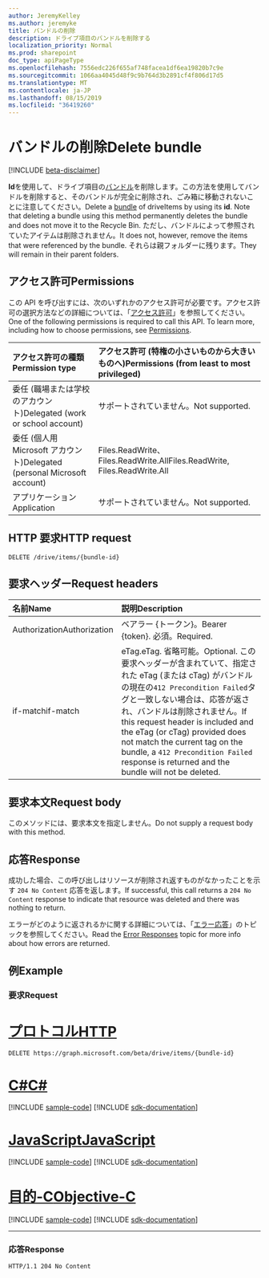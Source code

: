 ```yaml
---
author: JeremyKelley
ms.author: jeremyke
title: バンドルの削除
description: ドライブ項目のバンドルを削除する
localization_priority: Normal
ms.prod: sharepoint
doc_type: apiPageType
ms.openlocfilehash: 7556edc226f655af748facea1df6ea19820b7c9e
ms.sourcegitcommit: 1066aa4045d48f9c9b764d3b2891cf4f806d17d5
ms.translationtype: MT
ms.contentlocale: ja-JP
ms.lasthandoff: 08/15/2019
ms.locfileid: "36419260"
---
```

# <a name="delete-bundle"></a><span data-ttu-id="3b569-103">バンドルの削除</span><span class="sxs-lookup"><span data-stu-id="3b569-103">Delete bundle</span></span>

[!INCLUDE [beta-disclaimer](../../includes/beta-disclaimer.md)]

<span data-ttu-id="3b569-104">**Id**を使用して、ドライブ項目の[バンドル][]を削除します。この方法を使用してバンドルを削除すると、そのバンドルが完全に削除され、ごみ箱に移動されないことに注意してください。</span><span class="sxs-lookup"><span data-stu-id="3b569-104">Delete a [bundle][] of driveItems by using its **id**. Note that deleting a bundle using this method permanently deletes the bundle and does not move it to the Recycle Bin.</span></span>
<span data-ttu-id="3b569-105">ただし、バンドルによって参照されていたアイテムは削除されません。</span><span class="sxs-lookup"><span data-stu-id="3b569-105">It does not, however, remove the items that were referenced by the bundle.</span></span>
<span data-ttu-id="3b569-106">それらは親フォルダーに残ります。</span><span class="sxs-lookup"><span data-stu-id="3b569-106">They will remain in their parent folders.</span></span>

## <a name="permissions"></a><span data-ttu-id="3b569-107">アクセス許可</span><span class="sxs-lookup"><span data-stu-id="3b569-107">Permissions</span></span>

<span data-ttu-id="3b569-p102">この API を呼び出すには、次のいずれかのアクセス許可が必要です。アクセス許可の選択方法などの詳細については、「[アクセス許可](/graph/permissions-reference)」を参照してください。</span><span class="sxs-lookup"><span data-stu-id="3b569-p102">One of the following permissions is required to call this API. To learn more, including how to choose permissions, see [Permissions](/graph/permissions-reference).</span></span>

|<span data-ttu-id="3b569-110">アクセス許可の種類</span><span class="sxs-lookup"><span data-stu-id="3b569-110">Permission type</span></span>      | <span data-ttu-id="3b569-111">アクセス許可 (特権の小さいものから大きいものへ)</span><span class="sxs-lookup"><span data-stu-id="3b569-111">Permissions (from least to most privileged)</span></span>              |
|:--------------------|:---------------------------------------------------------|
|<span data-ttu-id="3b569-112">委任 (職場または学校のアカウント)</span><span class="sxs-lookup"><span data-stu-id="3b569-112">Delegated (work or school account)</span></span> | <span data-ttu-id="3b569-113">サポートされていません。</span><span class="sxs-lookup"><span data-stu-id="3b569-113">Not supported.</span></span>                             |
|<span data-ttu-id="3b569-114">委任 (個人用 Microsoft アカウント)</span><span class="sxs-lookup"><span data-stu-id="3b569-114">Delegated (personal Microsoft account)</span></span> | <span data-ttu-id="3b569-115">Files.ReadWrite、Files.ReadWrite.All</span><span class="sxs-lookup"><span data-stu-id="3b569-115">Files.ReadWrite, Files.ReadWrite.All</span></span>   |
|<span data-ttu-id="3b569-116">アプリケーション</span><span class="sxs-lookup"><span data-stu-id="3b569-116">Application</span></span>          | <span data-ttu-id="3b569-117">サポートされていません。</span><span class="sxs-lookup"><span data-stu-id="3b569-117">Not supported.</span></span>                                           |

## <a name="http-request"></a><span data-ttu-id="3b569-118">HTTP 要求</span><span class="sxs-lookup"><span data-stu-id="3b569-118">HTTP request</span></span>

<!-- { "blockType": "ignored" } -->

```http
DELETE /drive/items/{bundle-id}
```

## <a name="request-headers"></a><span data-ttu-id="3b569-119">要求ヘッダー</span><span class="sxs-lookup"><span data-stu-id="3b569-119">Request headers</span></span>

| <span data-ttu-id="3b569-120">名前</span><span class="sxs-lookup"><span data-stu-id="3b569-120">Name</span></span>          | <span data-ttu-id="3b569-121">説明</span><span class="sxs-lookup"><span data-stu-id="3b569-121">Description</span></span>  |
|:------------- |:------------ |
| <span data-ttu-id="3b569-122">Authorization</span><span class="sxs-lookup"><span data-stu-id="3b569-122">Authorization</span></span> | <span data-ttu-id="3b569-123">ベアラー \{トークン\}。</span><span class="sxs-lookup"><span data-stu-id="3b569-123">Bearer \{token\}.</span></span> <span data-ttu-id="3b569-124">必須。</span><span class="sxs-lookup"><span data-stu-id="3b569-124">Required.</span></span> |
| <span data-ttu-id="3b569-125">if-match</span><span class="sxs-lookup"><span data-stu-id="3b569-125">if-match</span></span>      | <span data-ttu-id="3b569-126">eTag.</span><span class="sxs-lookup"><span data-stu-id="3b569-126">eTag.</span></span> <span data-ttu-id="3b569-127">省略可能。</span><span class="sxs-lookup"><span data-stu-id="3b569-127">Optional.</span></span> <span data-ttu-id="3b569-128">この要求ヘッダーが含まれていて、指定された eTag (または cTag) がバンドルの現在の`412 Precondition Failed`タグと一致しない場合は、応答が返され、バンドルは削除されません。</span><span class="sxs-lookup"><span data-stu-id="3b569-128">If this request header is included and the eTag (or cTag) provided does not match the current tag on the bundle, a `412 Precondition Failed` response is returned and the bundle will not be deleted.</span></span>

## <a name="request-body"></a><span data-ttu-id="3b569-129">要求本文</span><span class="sxs-lookup"><span data-stu-id="3b569-129">Request body</span></span>

<span data-ttu-id="3b569-130">このメソッドには、要求本文を指定しません。</span><span class="sxs-lookup"><span data-stu-id="3b569-130">Do not supply a request body with this method.</span></span>

## <a name="response"></a><span data-ttu-id="3b569-131">応答</span><span class="sxs-lookup"><span data-stu-id="3b569-131">Response</span></span>

<span data-ttu-id="3b569-132">成功した場合、この呼び出しはリソースが削除され返すものがなかったことを示す `204 No Content` 応答を返します。</span><span class="sxs-lookup"><span data-stu-id="3b569-132">If successful, this call returns a `204 No Content` response to indicate that resource was deleted and there was nothing to return.</span></span>

<span data-ttu-id="3b569-133">エラーがどのように返されるかに関する詳細については、「[エラー応答][error-response]」のトピックを参照してください。</span><span class="sxs-lookup"><span data-stu-id="3b569-133">Read the [Error Responses][error-response] topic for more info about how errors are returned.</span></span>

## <a name="example"></a><span data-ttu-id="3b569-134">例</span><span class="sxs-lookup"><span data-stu-id="3b569-134">Example</span></span>

### <a name="request"></a><span data-ttu-id="3b569-135">要求</span><span class="sxs-lookup"><span data-stu-id="3b569-135">Request</span></span>


# <a name="httptabhttp"></a>[<span data-ttu-id="3b569-136">プロトコル</span><span class="sxs-lookup"><span data-stu-id="3b569-136">HTTP</span></span>](#tab/http)
<!-- { "blockType": "request", "name": "delete-bundle" } -->

```http
DELETE https://graph.microsoft.com/beta/drive/items/{bundle-id}
```
# <a name="ctabcsharp"></a>[<span data-ttu-id="3b569-137">C#</span><span class="sxs-lookup"><span data-stu-id="3b569-137">C#</span></span>](#tab/csharp)
[!INCLUDE [sample-code](../includes/snippets/csharp/delete-bundle-csharp-snippets.md)]
[!INCLUDE [sdk-documentation](../includes/snippets/snippets-sdk-documentation-link.md)]

# <a name="javascripttabjavascript"></a>[<span data-ttu-id="3b569-138">JavaScript</span><span class="sxs-lookup"><span data-stu-id="3b569-138">JavaScript</span></span>](#tab/javascript)
[!INCLUDE [sample-code](../includes/snippets/javascript/delete-bundle-javascript-snippets.md)]
[!INCLUDE [sdk-documentation](../includes/snippets/snippets-sdk-documentation-link.md)]

# <a name="objective-ctabobjc"></a>[<span data-ttu-id="3b569-139">目的-C</span><span class="sxs-lookup"><span data-stu-id="3b569-139">Objective-C</span></span>](#tab/objc)
[!INCLUDE [sample-code](../includes/snippets/objc/delete-bundle-objc-snippets.md)]
[!INCLUDE [sdk-documentation](../includes/snippets/snippets-sdk-documentation-link.md)]

---


### <a name="response"></a><span data-ttu-id="3b569-140">応答</span><span class="sxs-lookup"><span data-stu-id="3b569-140">Response</span></span>

<!-- { "blockType": "response" } -->

```http
HTTP/1.1 204 No Content
```


[バンドル]: ../resources/bundle.md
[bundle]: ../resources/bundle.md
[error-response]: /graph/errors

<!-- {
  "type": "#page.annotation",
  "description": "Delete a bundle from OneDrive",
  "keywords": "delete,existing bundle,onedrive",
  "section": "documentation",
  "tocPath": "Bundles/Delete"
} -->
